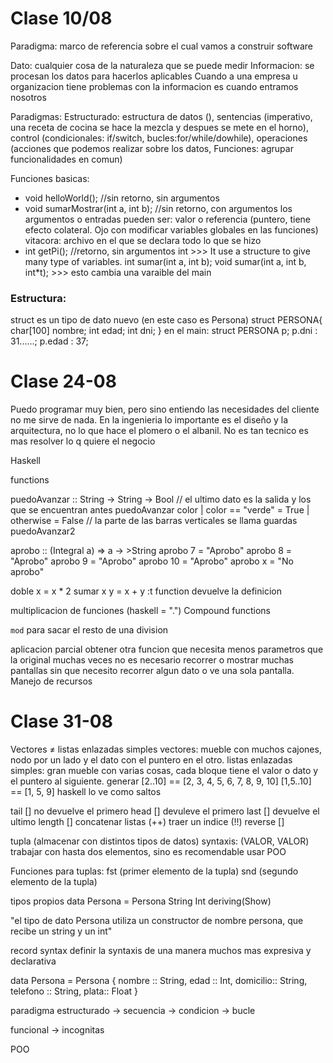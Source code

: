 # Clase 10/08

Paradigma: marco de referencia sobre el cual vamos a construir software

Dato: cualquier cosa de la naturaleza que se puede medir
Informacion: se procesan los datos para hacerlos aplicables
Cuando a una empresa u organizacion tiene problemas con la informacion es cuando entramos nosotros
 
Paradigmas:
Estructurado: estructura de datos (), sentencias (imperativo, una receta de cocina se hace la mezcla y despues se mete en el horno), control (condicionales: if/switch, bucles:for/while/dowhile), operaciones (acciones que podemos realizar sobre los datos, Funciones: agrupar funcionalidades en comun)

Funciones basicas:
- void helloWorld(); //sin retorno, sin argumentos
- void sumarMostrar(int a, int b); //sin retorno, con argumentos
los argumentos o entradas pueden ser: valor o referencia (puntero, tiene efecto colateral. Ojo con modificar variables globales en las funciones)
vitacora: archivo en el que se declara todo lo que se hizo
- int getPi(); //retorno, sin argumentos
int >>> It use a structure to give many type of variables.
int sumar(int a, int b);
void sumar(int a, int b, int*t); >>> esto cambia una varaible del main

### Estructura:
struct es un tipo de dato nuevo (en este caso es Persona)
struct PERSONA{ 
	char[100] nombre;
	int edad;
	int dni;
}
en el main:
struct PERSONA p;
p.dni : 31......;
p.edad : 37;

#  Clase 24-08

Puedo programar muy bien, pero sino entiendo las necesidades del cliente no me sirve de nada. 
En la ingenieria lo importante es el diseño y la arquitectura, no lo que hace el plomero o el albanil. 
No es tan tecnico es mas resolver lo q quiere el negocio

Haskell

functions

puedoAvanzar :: String -> String -> Bool 
// el ultimo dato es la salida y los que se encuentran antes 
puedoAvanzar color | color == "verde" = True
				   | otherwise = False
// la parte de las barras verticales se llama guardas
puedoAvanzar2 


aprobo :: (Integral a) => a -> >String
aprobo 7 = "Aprobo"
aprobo 8 = "Aprobo"
aprobo 9 = "Aprobo"
aprobo 10 = "Aprobo"
aprobo x = "No aprobo"

doble x = x * 2
sumar x y = x + y
:t function
devuelve la definicion

multiplicacion de funciones  (haskell = ".")
Compound functions


`mod`
para sacar el resto de una division

aplicacion parcial
obtener otra funcion que necesita menos parametros que la original 
muchas veces no es necesario recorrer o mostrar muchas pantallas sin que necesito recorrer algun dato o ve una sola pantalla. 
Manejo de recursos


#  Clase 31-08


Vectores ≠ listas enlazadas simples
vectores: mueble con muchos cajones, nodo por un lado y el dato con el puntero en el otro.
listas enlazadas simples: gran mueble con varias cosas, cada bloque tiene el valor o dato y el puntero al siguiente.
generar 
[2..10]                    ==                    [2, 3, 4, 5, 6, 7, 8, 9, 10] 
[1,5..10]                 ==                    [1, 5, 9]
haskell lo ve como saltos

tail [] no devuelve el primero
head [] devuleve el primero
last [] devuelve el ultimo
length []
concatenar listas (++)
traer un indice (!!)
reverse []

tupla
(almacenar con distintos tipos de datos)
syntaxis:      (VALOR, VALOR)
trabajar con hasta dos elementos, sino es recomendable usar POO

Funciones para tuplas:
fst (primer elemento de la tupla)
snd (segundo elemento de la tupla)


tipos propios
data Persona = Persona String Int deriving(Show)

"el tipo de dato Persona utiliza un constructor de nombre persona, que recibe un string y un int"

record syntax
definir la syntaxis de una manera muchos mas expresiva y declarativa

data Persona = Persona {
	nombre :: String, 
	edad :: Int,
	domicilio:: String, 
	telefono :: String,
	plata:: Float }




paradigma estructurado 
-> secuencia
-> condicion 
-> bucle

funcional
-> incognitas

POO
